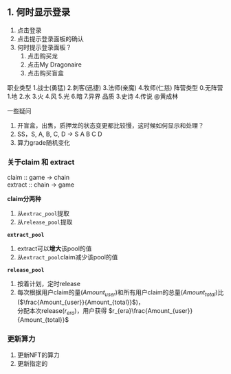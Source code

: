 ## 1. 何时显示登录
1. 点击登录
2. 点击提示登录面板的确认
3. 何时提示登录面板？
   1. 点击购买龙
   2. 点击My Dragonaire
   3. 点击购买盲盒


职业类型
1.战士(勇猛)
2.刺客(迅捷)
3.法师(亲魔)
4.牧师(仁慈)
阵营类型
0.无阵营
1.地
2.水
3.火
4.风
5.光
6.暗
7.异界
品质 
3.史诗
4.传说
@黄成林 


一些疑问
1. 开盲盒，出售，质押龙的状态变更都比较慢，这时候如何显示和处理？
2. SS，S, A, B, C, D -> S A B C D
3. 算力grade随机变化


### 关于claim 和 extract

claim :: game -> chain  
extract :: chain -> game

**claim分两种**
1. 从`extrac_pool`提取
2. 从`release_pool`提取

**`extract_pool`**
1. extract可以**增大**该pool的值
2. 从`extract_pool`claim减少该pool的值

**`release_pool`**
1. 按着计划，定时release
2. 每次根据用户claim的量($Amount_{user}$)和所有用户claim的总量($Amount_{total}$)比($\frac{Amount_{user}}{Amount_{total}}$)，  
   分配本次release($r_{era}$)，用户获得 $r_{era}\frac{Amount_{user}}{Amount_{total}}$



### 更新算力
1. 更新NFT的算力
2. 更新指定的